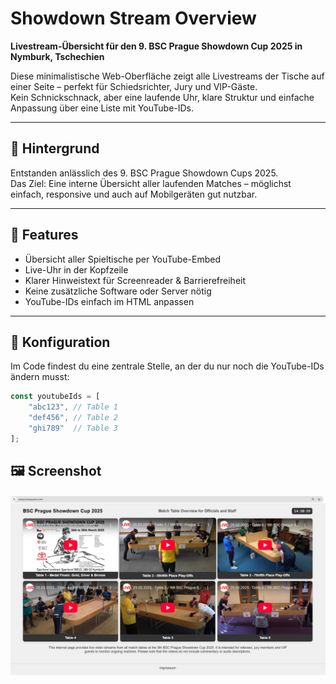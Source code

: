 # Showdown Stream Overview

**Livestream-Übersicht für den 9. BSC Prague Showdown Cup 2025 in Nymburk, Tschechien**

Diese minimalistische Web-Oberfläche zeigt alle Livestreams der Tische auf einer Seite – perfekt für Schiedsrichter, Jury und VIP-Gäste.  
Kein Schnickschnack, aber eine laufende Uhr, klare Struktur und einfache Anpassung über eine Liste mit YouTube-IDs.

---

## 🏓 Hintergrund

Entstanden anlässlich des 9. BSC Prague Showdown Cups 2025.  
Das Ziel: Eine interne Übersicht aller laufenden Matches – möglichst einfach, responsive und auch auf Mobilgeräten gut nutzbar.

---

## 🚀 Features

- Übersicht aller Spieltische per YouTube-Embed
- Live-Uhr in der Kopfzeile
- Klarer Hinweistext für Screenreader & Barrierefreiheit
- Keine zusätzliche Software oder Server nötig
- YouTube-IDs einfach im HTML anpassen

---

## 🔧 Konfiguration

Im Code findest du eine zentrale Stelle, an der du nur noch die YouTube-IDs ändern musst:

```javascript
const youtubeIds = [
    "abc123", // Table 1
    "def456", // Table 2
    "ghi789"  // Table 3
];

```

## 🖼️ Screenshot

![Stream Overview Screenshot](./Screenshot.png)

